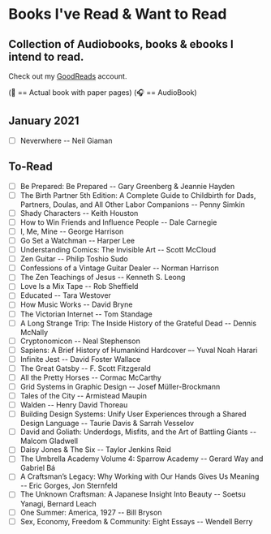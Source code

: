 # Books I've Read & Want to Read
## Collection of Audiobooks, books & ebooks I intend to read.

Check out my [GoodReads](https://www.goodreads.com/user/show/33690483-nick) account.

(:blue_book: == Actual book with paper pages)
(:headphones: == AudioBook)

## January 2021
- [ ] Neverwhere -- Neil Giaman

To-Read
---
- [ ] Be Prepared: Be Prepared -- Gary Greenberg & Jeannie Hayden
- [ ] The Birth Partner 5th Edition: A Complete Guide to Childbirth for Dads, Partners, Doulas, and All Other Labor Companions -- Penny Simkin
- [ ] Shady Characters -- Keith Houston
- [ ] How to Win Friends and Influence People -- Dale Carnegie
- [ ] I, Me, Mine -- George Harrison
- [ ] Go Set a Watchman -- Harper Lee
- [ ] Understanding Comics: The Invisible Art -- Scott McCloud
- [ ] Zen Guitar -- Philip Toshio Sudo
- [ ] Confessions of a Vintage Guitar Dealer -- Norman Harrison
- [ ] The Zen Teachings of Jesus -- Kenneth S. Leong
- [ ] Love Is a Mix Tape -- Rob Sheffield
- [ ] Educated -- Tara Westover
- [ ] How Music Works -- David Bryne
- [ ] The Victorian Internet -- Tom Standage
- [ ] A Long Strange Trip: The Inside History of the Grateful Dead -- Dennis McNally
- [ ] Cryptonomicon -- Neal Stephenson
- [ ] Sapiens: A Brief History of Humankind Hardcover –- Yuval Noah Harari
- [ ] Infinite Jest -- David Foster Wallace
- [ ] The Great Gatsby -- F. Scott Fitzgerald
- [ ] All the Pretty Horses -- Cormac McCarthy
- [ ] Grid Systems in Graphic Design -- Josef Müller-Brockmann
- [ ] Tales of the City -- Armistead Maupin
- [ ] Walden -- Henry David Thoreau
- [ ] Building Design Systems: Unify User Experiences through a Shared Design Language -- Taurie Davis & Sarrah Vesselov
- [ ] David and Goliath: Underdogs, Misfits, and the Art of Battling Giants -- Malcom Gladwell
- [ ] Daisy Jones & The Six -- Taylor Jenkins Reid
- [ ] The Umbrella Academy Volume 4: Sparrow Academy -- Gerard Way and Gabriel Bá
- [ ] A Craftsman’s Legacy: Why Working with Our Hands Gives Us Meaning -- Eric Gorges, Jon Sternfeld
- [ ] The Unknown Craftsman: A Japanese Insight Into Beauty -- Soetsu Yanagi, Bernard Leach
- [ ] One Summer: America, 1927 -- Bill Bryson
- [ ] Sex, Economy, Freedom & Community: Eight Essays -- Wendell Berry

